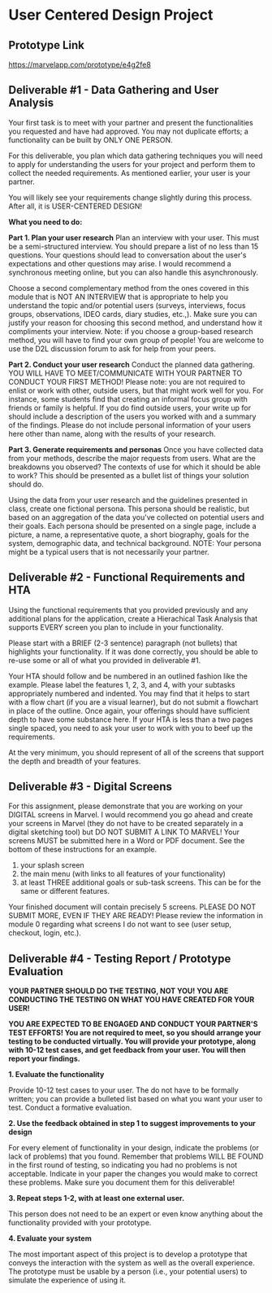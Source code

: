 # User Centered Design Project
## Prototype Link
https://marvelapp.com/prototype/e4g2fe8
## Deliverable #1 - Data Gathering and User Analysis
Your first task is to meet with your partner and present the functionalities you requested and have had approved. You may not duplicate efforts; a functionality can be built by ONLY ONE PERSON.

For this deliverable, you plan which data gathering techniques you will need to apply for understanding the users for your project and perform them to collect the needed requirements. As mentioned earlier, your user is your partner.

You will likely see your requirements change slightly during this process. After all, it is USER-CENTERED DESIGN!

**What you need to do:**

**Part 1. Plan your user research**
Plan an interview with your user. This must be a semi-structured interview. You should prepare a list of no less than 15 questions. Your questions should lead to conversation about the user's expectations and other questions may arise. I would recommend a synchronous meeting online, but you can also handle this asynchronously. 

Choose a second complementary method from the ones covered in this module that is NOT AN INTERVIEW that is appropriate to help you understand the topic and/or potential users (surveys, interviews, focus groups, observations, IDEO cards, diary studies, etc.,). Make sure you can justify your reason for choosing this second method, and understand how it compliments your interview.  Note: if you choose a group-based research method, you will have to find your own group of people!  You are welcome to use the D2L discussion forum to ask for help from your peers. 

**Part 2. Conduct your user research**
Conduct the planned data gathering. YOU WILL HAVE TO MEET/COMMUNICATE WITH YOUR PARTNER TO CONDUCT YOUR FIRST METHOD!  Please note: you are not required to enlist or work with other, outside users, but that might work well for you. For instance, some students find that creating an informal focus group with friends or family is helpful.  If you do find outside users, your write up for should include a description of the users you worked with and a summary of the findings.  Please do not include personal information of your users here other than name, along with the results of your research. 

**Part 3. Generate requirements and personas**
Once you have collected data from your methods, describe the major requests from users. What are the breakdowns you observed? The contexts of use for which it should be able to work? This should be presented as a bullet list of things your solution should do.

Using the data from your user research and the guidelines presented in class, create one fictional persona. This persona should be realistic, but based on an aggregation of the data you've collected on potential users and their goals. Each persona should be presented on a single page, include a picture, a name, a representative quote, a short biography, goals for the system, demographic data, and technical background. NOTE: Your persona might be a typical users that is not necessarily your partner.

## Deliverable #2 - Functional Requirements and HTA
Using the functional requirements that you provided previously and any additional plans for the application, create a Hierachical Task Analysis that supports EVERY screen you plan to include in your functionality.

Please start with a BRIEF (2-3 sentence) paragraph (not bullets) that highlights your functionality. If it was done correctly, you should be able to re-use some or all of what you provided in deliverable #1.   

Your HTA should follow and be numbered in an outlined fashion like the example. Please label the features 1, 2, 3, and 4, with your subtasks appropriately numbered and indented.  You may find that it helps to start with a flow chart (if you are a visual learner), but do not submit a flowchart in place of the outline. Once again, your offerings should have sufficient depth to have some substance here.  If your HTA is less than a two pages single spaced, you need to ask your user to work with you to beef up the requirements.  

At the very minimum, you should represent of all of the screens that support the depth and breadth of your features.

## Deliverable #3 - Digital Screens
For this assignment, please demonstrate that you are working on your DIGITAL screens in Marvel.
I would recommend you go ahead and create your screens in Marvel (they do not have to be created separately in a digital sketching tool) but DO NOT SUBMIT A LINK TO MARVEL!  Your screens MUST be submitted here in a Word or PDF document.  See the bottom of these instructions for an example.
1) your splash screen
2) the main menu (with links to all features of your functionality)
3) at least THREE additional goals or sub-task screens.  This can be for the same or different features.

Your finished document will contain precisely 5 screens.  PLEASE DO NOT SUBMIT MORE, EVEN IF THEY ARE READY!   Please review the information in module 0 regarding what screens I do not want to see (user setup, checkout, login, etc.).

## Deliverable #4 - Testing Report / Prototype Evaluation
**YOUR PARTNER SHOULD DO THE TESTING, NOT YOU!  YOU ARE CONDUCTING THE TESTING ON WHAT YOU HAVE CREATED FOR YOUR USER!**

**YOU ARE EXPECTED TO BE ENGAGED AND CONDUCT YOUR PARTNER'S TEST EFFORTS!  You are not required to meet, so you should arrange your testing to be conducted virtually.  You will provide your prototype, along with 10-12 test cases, and get feedback from your user.  You will then report your findings.**

**1.  Evaluate the functionality**

Provide 10-12 test cases to your user.  The do not have to be formally written; you can provide a bulleted list based on what you want your user to test.  Conduct a formative evaluation.

**2. Use the feedback obtained in step 1 to suggest improvements to your design**

For every element of functionality in your design, indicate the problems (or lack of problems) that you found.  Remember that problems WILL BE FOUND in the first round of testing, so indicating you had no problems is not acceptable.  Indicate in your paper the changes you would make to correct these problems.  Make sure you document them for this deliverable! 

**3.  Repeat steps 1-2, with at least one external user.** 

This person does not need to be an expert or even know anything about the functionality provided with your prototype.

**4. Evaluate your system**

The most important aspect of this project is to develop a prototype that conveys the interaction with the system as well as the overall experience.  The prototype must be usable by a person (i.e., your potential users) to simulate the experience of using it. 
